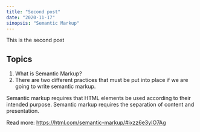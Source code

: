 ```yaml
---
title: "Second post"
date: "2020-11-17"
sinopsis: "Semantic Markup"
---
```


This is the second post

## Topics

1. What is Semantic Markup?
2. There are two different practices that must be put into place if we are going to write semantic markup.

Semantic markup requires that HTML elements be used according to their intended purpose.
Semantic markup requires the separation of content and presentation.

Read more: https://html.com/semantic-markup/#ixzz6e3yIO7Ag
